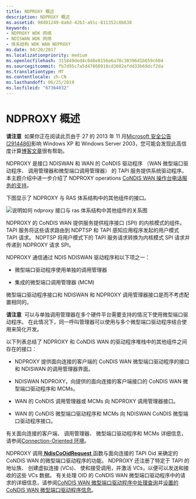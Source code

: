 ```yaml
---
title: NDPROXY 概述
description: NDPROXY 概述
ms.assetid: 98d01249-8a6d-42b3-a91c-811352c8b638
keywords:
- NDPROXY WDK 网络
- NDISWAN WDK 网络
- 体系结构 WDK WAN NDPROXY
ms.date: 04/20/2017
ms.localizationpriority: medium
ms.openlocfilehash: 315849ded4c0d8e8156e6a78c30396d1b659c604
ms.sourcegitcommit: fb7d95c7a5d47860918cd3602efdd33b69dcf2da
ms.translationtype: MT
ms.contentlocale: zh-CN
ms.lasthandoff: 06/25/2019
ms.locfileid: "67364032"
---
```

# <a name="ndproxy-overview"></a>NDPROXY 概述





**请注意**  如果你正在阅读此页由于 27 的 2013 年 11 月[Microsoft 安全公告 (2914486)](https://docs.microsoft.com/security-updates/SecurityAdvisories/2014/2914486)影响 Windows XP 和 Windows Server 2003，您可能会发现此高信度计算[博客文章](https://blogs.technet.microsoft.com/msrc/2013/11/27/microsoft-releases-security-advisory-2914486/)很有帮助。

 

NDPROXY 是接口 NDISWAN 和 WAN 的 CoNDIS 驱动程序 （WAN 微型端口驱动程序、 调用管理器和微型端口调用管理器） 的 TAPI 服务提供系统驱动程序。 本主题介绍中进一步介绍了 NDPROXY operations [CoNDIS WAN 操作台电话服务的支持](condis-wan-operations-that-support-telephonic-services.md)。

下图显示了 NDPROXY 与 RAS 体系结构中的其他组件的接口。

![说明如何 ndproxy 接口与 ras 体系结构中其他组件的关系图](images/ndproxy.png)

NDPROXY 的 CoNDIS WAN 提供服务提供程序接口 (SPI) 的内核模式的组件。 TAPI 服务将这些请求路由到 NDPTSP 和 TAPI 感知应用程序发起的用户模式 TAPI 请求。 NDPTSP 将用户模式下的 TAPI 服务请求转换为内核模式 SPI 请求并传递到 NDPROXY 请求 SPI。

NDPROXY 通信通过 NDIS NDISWAN 驱动程序和以下项之一：

-   微型端口驱动程序使用单独的调用管理器

-   集成的微型端口调用管理器 (MCM)

微型端口驱动程序接口和 NDISWAN 和 NDPROXY 调用管理器接口是而不考虑配置相同的。

**请注意**  可以与单独调用管理器在多个硬件平台需要支持的情况下使用微型端口驱动程序。 在此情况下，同一呼叫管理器可以使用与多个微型端口驱动程序结合使用来简化开发。

 

以下列表总结了 NDPROXY 和 CoNDIS WAN 的驱动程序堆栈中的其他组件之间存在的接口：

-   NDPROXY 提供面向连接的客户端的 CoNDIS WAN 微型端口驱动程序的接口和 NDISWAN 的调用管理器界面。

-   NDISWAN NDPROXY，向提供的面向连接的客户端接口的 CoNDIS WAN 微型端口驱动程序和 MCMs。

-   WAN 的 CoNDIS 调用管理器或 MCMs 向 NDPROXY 调用管理器接口。

-   WAN 的 CoNDIS 微型端口驱动程序和 MCMs 向 NDISWAN CoNDIS 微型端口驱动程序接口。

有关面向连接的客户端、 调用管理器、 微型端口驱动程序和 MCMs 详细信息，请参阅[Connection-Oriented 环境](connection-oriented-environment.md)。

NDPROXY 调用[ **NdisCoOidRequest** ](https://docs.microsoft.com/windows-hardware/drivers/ddi/content/ndis/nf-ndis-ndiscooidrequest)函数与面向连接的 TAPI Oid 来确定的 CoNDIS WAN 的微型端口驱动程序的功能。 NDPROXY 还注册了特定于 TAPI 的地址族、 创建虚拟连接 (VCs)、 使和接受调用，并激活 VCs，以便可以发送和接收的这些 VCs 数据。 有关处理 OID 的 CoNDIS WAN 微型端口驱动程序中的请求的详细信息，请参阅[CoNDIS WAN 微型端口驱动程序中处理查询](handling-queries-in-a-condis-wan-miniport-driver.md)并[设置的 CoNDIS WAN 微型端口驱动程序信息](setting-condis-wan-miniport-driver-information.md)。

 

 





